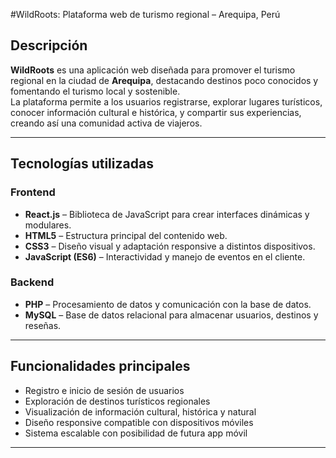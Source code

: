 #WildRoots: Plataforma web de turismo regional – Arequipa, Perú

## Descripción
**WildRoots** es una aplicación web diseñada para promover el turismo regional en la ciudad de **Arequipa**, destacando destinos poco conocidos y fomentando el turismo local y sostenible.  
La plataforma permite a los usuarios registrarse, explorar lugares turísticos, conocer información cultural e histórica, y compartir sus experiencias, creando así una comunidad activa de viajeros.

---

## Tecnologías utilizadas

### Frontend
- **React.js** – Biblioteca de JavaScript para crear interfaces dinámicas y modulares.  
- **HTML5** – Estructura principal del contenido web.  
- **CSS3** – Diseño visual y adaptación responsive a distintos dispositivos.  
- **JavaScript (ES6)** – Interactividad y manejo de eventos en el cliente.  

### Backend
- **PHP** – Procesamiento de datos y comunicación con la base de datos.  
- **MySQL** – Base de datos relacional para almacenar usuarios, destinos y reseñas.  

---

## Funcionalidades principales
- Registro e inicio de sesión de usuarios  
- Exploración de destinos turísticos regionales  
- Visualización de información cultural, histórica y natural  
- Diseño responsive compatible con dispositivos móviles  
- Sistema escalable con posibilidad de futura app móvil  

---
